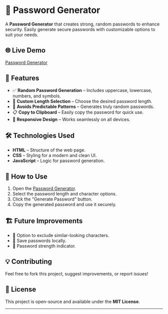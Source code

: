 # 🔐 Password Generator

A **Password Generator** that creates strong, random passwords to enhance security. Easily generate secure passwords with customizable options to suit your needs.

## 🌐 Live Demo
[Password Generator](https://67ead71886b9e1066994eafb--effervescent-bonbon-aa8c7e.netlify.app/)

## 🚀 Features
- ✅ **Random Password Generation** – Includes uppercase, lowercase, numbers, and symbols.
- 🔢 **Custom Length Selection** – Choose the desired password length.
- 🔄 **Avoids Predictable Patterns** – Generates truly random passwords.
- 📋 **Copy to Clipboard** – Easily copy the password for quick use.
- 🎨 **Responsive Design** – Works seamlessly on all devices.

## 🛠️ Technologies Used
- **HTML** – Structure of the web page.
- **CSS** – Styling for a modern and clean UI.
- **JavaScript** – Logic for password generation.

## 📌 How to Use
1. Open the [Password Generator](https://67ead71886b9e1066994eafb--effervescent-bonbon-aa8c7e.netlify.app/).
2. Select the password length and character options.
3. Click the "Generate Password" button.
4. Copy the generated password and use it securely.

## 🏗️ Future Improvements
- 🌟 Option to exclude similar-looking characters.
- 📂 Save passwords locally.
- 🔐 Password strength indicator.

## 💡 Contributing
Feel free to fork this project, suggest improvements, or report issues!

## 📜 License
This project is open-source and available under the **MIT License**.

---


